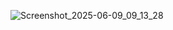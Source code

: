 ![Screenshot_2025-06-09_09_13_28](https://github.com/user-attachments/assets/004125f8-be5b-44ee-a35b-47fb1012478e)
